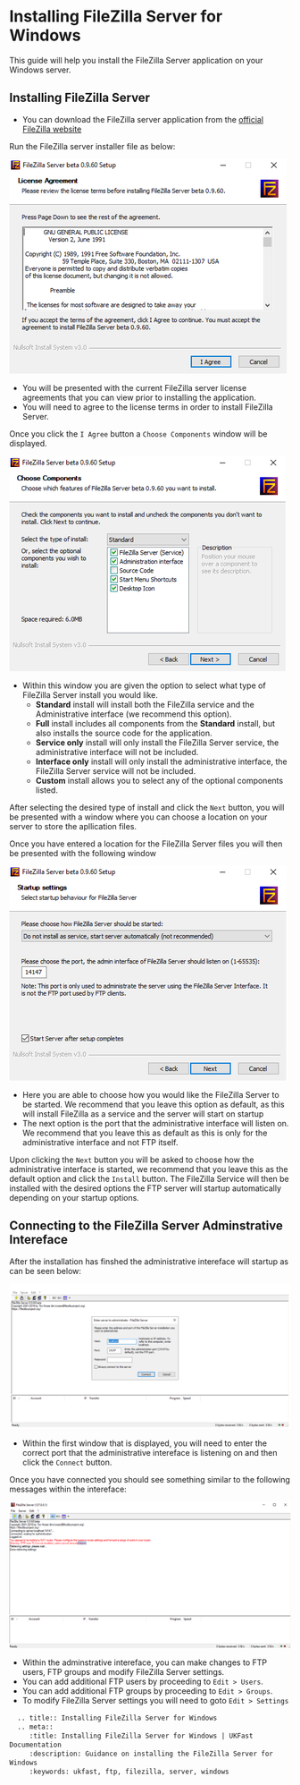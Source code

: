 # Installing FileZilla Server for Windows

This guide will help you install the FileZilla Server application on your Windows server.

## Installing FileZilla Server

- You can download the FileZilla server application from the [official FileZilla website](https://filezilla-project.org/download.php?type=server)

Run the FileZilla server installer file as below:

![FTP install License](files/ftpinstall_license.PNG)

- You will be presented with the current FileZilla server license agreements that you can view prior to installing the application.
- You will need to agree to the license terms in order to install FileZilla Server.
  
Once you click the `I Agree` button a `Choose Components` window will be displayed.

![FTP install Components](files/ftpinstall_components.PNG)

- Within this window you are given the option to select what type of FileZilla Server install you would like.
    - **Standard** install will install both the FileZilla service and the Administrative interface (we recommend this option).
    - **Full** install includes all components from the **Standard** install, but also installs the source code for the application.
    - **Service only** install will only install the FileZilla Server service, the administrative interface will not be included.
    - **Interface only** install will only install the administrative interface, the FileZilla Server service will not be included.
    - **Custom** install allows you to select any of the optional components listed.

After selecting the desired type of install and click the `Next` button, you will be presented with a window where you can choose a location on your server to store the apllication files.

Once you have entered a location for the FileZilla Server files you will then be presented with the following window

![FTP install Startup](files/ftpinstall_startup.PNG)

- Here you are able to choose how you would like the FileZilla Server to be started. We recommend that you leave this option as default, as this will install FileZilla as a service and the server will start on startup
- The next option is the port that the administrative interface will listen on. We recommend that you leave this as default as this is only for the administrative interface and not FTP itself.

Upon clicking the `Next` button you will be asked to choose how the administrative interface is started, we recommend that you leave this as the default option and click the `Install` button. The FileZilla Service will then be installed with the desired options the FTP server will startup automatically depending on your startup options.

## Connecting to the FileZilla Server Adminstrative Intereface

After the installation has finshed the administrative intereface will startup as can be seen below:

![FTP Connecting](files/ftpconfig_intereface.PNG)

- Within the first window that is displayed, you will need to enter the correct port that the administrative intereface is listening on and then click the `Connect` button.

Once you have connected you should see something similar to the following messages within the intereface:

![FTP Connected](files/ftpconfig_connected.PNG)

- Within the adminstrative intereface, you can make changes to FTP users, FTP groups and modify FileZilla Server settings.
- You can add additional FTP users by proceeding to `Edit > Users`.
- You can add additional FTP groups by proceeding to `Edit > Groups`.
- To modify FileZilla Server settings you will need to goto `Edit > Settings`

```eval_rst
  .. title:: Installing FileZilla Server for Windows
  .. meta::
     :title: Installing FileZilla Server for Windows | UKFast Documentation
     :description: Guidance on installing the FileZilla Server for Windows
     :keywords: ukfast, ftp, filezilla, server, windows
